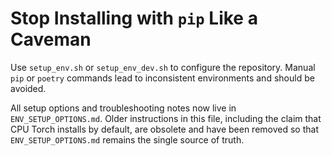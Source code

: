 # **Stop Installing with `pip` Like a Caveman**

Use `setup_env.sh` or `setup_env_dev.sh` to configure the repository. Manual
`pip` or `poetry` commands lead to inconsistent environments and should be
avoided.

All setup options and troubleshooting notes now live in
`ENV_SETUP_OPTIONS.md`.  Older instructions in this file, including the claim
that CPU Torch installs by default, are obsolete and have been removed so that
`ENV_SETUP_OPTIONS.md` remains the single source of truth.
